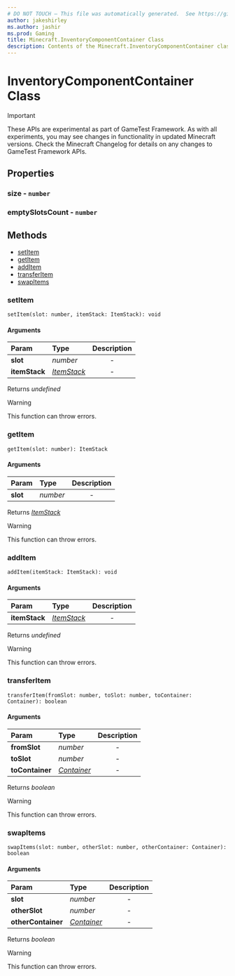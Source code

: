 ```yaml
---
# DO NOT TOUCH — This file was automatically generated.  See https://github.com/Mojang/MinecraftScriptingApiDocsGenerator to modify descriptions, examples, etc.
author: jakeshirley
ms.author: jashir
ms.prod: Gaming
title: Minecraft.InventoryComponentContainer Class
description: Contents of the Minecraft.InventoryComponentContainer class.
---
```

# InventoryComponentContainer Class
>[!IMPORTANT]
>These APIs are experimental as part of GameTest Framework. As with all experiments, you may see changes in functionality in updated Minecraft versions. Check the Minecraft Changelog for details on any changes to GameTest Framework APIs.
## Properties
### **size** - `number`



### **emptySlotsCount** - `number`




## Methods
- [setItem](#setitem)
- [getItem](#getitem)
- [addItem](#additem)
- [transferItem](#transferitem)
- [swapItems](#swapitems)
  
### **setItem**
`
setItem(slot: number, itemStack: ItemStack): void
`

#### Arguments
| Param | Type | Description |
| :--- | :--- | :---: |
| **slot** | *number* | - |
| **itemStack** | [*ItemStack*](ItemStack.md) | - |

Returns *undefined*

> [!WARNING]
> This function can throw errors.

### **getItem**
`
getItem(slot: number): ItemStack
`

#### Arguments
| Param | Type | Description |
| :--- | :--- | :---: |
| **slot** | *number* | - |

Returns [*ItemStack*](ItemStack.md)

> [!WARNING]
> This function can throw errors.

### **addItem**
`
addItem(itemStack: ItemStack): void
`

#### Arguments
| Param | Type | Description |
| :--- | :--- | :---: |
| **itemStack** | [*ItemStack*](ItemStack.md) | - |

Returns *undefined*

> [!WARNING]
> This function can throw errors.

### **transferItem**
`
transferItem(fromSlot: number, toSlot: number, toContainer: Container): boolean
`

#### Arguments
| Param | Type | Description |
| :--- | :--- | :---: |
| **fromSlot** | *number* | - |
| **toSlot** | *number* | - |
| **toContainer** | [*Container*](Container.md) | - |

Returns *boolean*

> [!WARNING]
> This function can throw errors.

### **swapItems**
`
swapItems(slot: number, otherSlot: number, otherContainer: Container): boolean
`

#### Arguments
| Param | Type | Description |
| :--- | :--- | :---: |
| **slot** | *number* | - |
| **otherSlot** | *number* | - |
| **otherContainer** | [*Container*](Container.md) | - |

Returns *boolean*

> [!WARNING]
> This function can throw errors.

